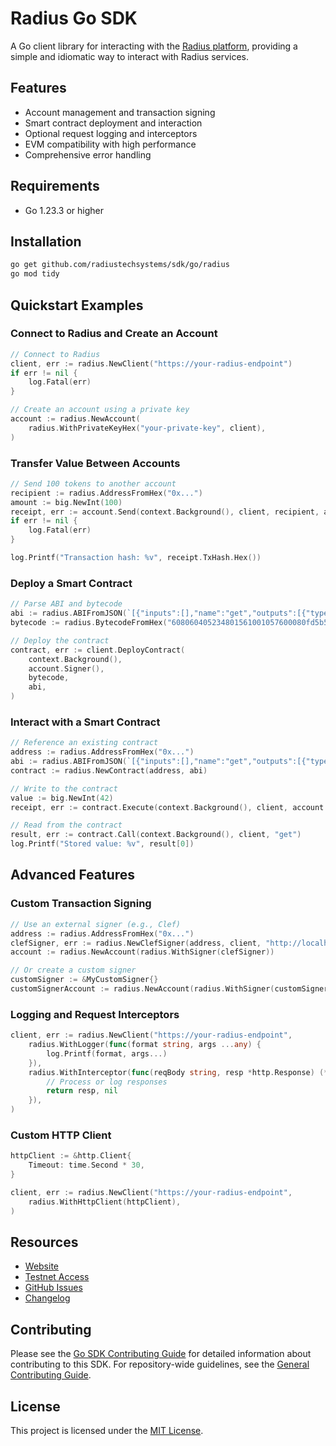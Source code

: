 # Radius Go SDK

A Go client library for interacting with the [Radius platform](https://radiustech.xyz/), providing a simple and
idiomatic way to interact with Radius services.

## Features

- Account management and transaction signing
- Smart contract deployment and interaction
- Optional request logging and interceptors
- EVM compatibility with high performance
- Comprehensive error handling

## Requirements

- Go 1.23.3 or higher

## Installation

```bash
go get github.com/radiustechsystems/sdk/go/radius
go mod tidy
```

## Quickstart Examples

### Connect to Radius and Create an Account

```go
// Connect to Radius
client, err := radius.NewClient("https://your-radius-endpoint")
if err != nil {
    log.Fatal(err)
}

// Create an account using a private key
account := radius.NewAccount(
    radius.WithPrivateKeyHex("your-private-key", client),
)
```

### Transfer Value Between Accounts

```go
// Send 100 tokens to another account
recipient := radius.AddressFromHex("0x...")
amount := big.NewInt(100)
receipt, err := account.Send(context.Background(), client, recipient, amount)
if err != nil {
    log.Fatal(err)
}

log.Printf("Transaction hash: %v", receipt.TxHash.Hex())
```

### Deploy a Smart Contract

```go
// Parse ABI and bytecode
abi := radius.ABIFromJSON(`[{"inputs":[],"name":"get","outputs":[{"type":"uint256"}],"type":"function"},{"inputs":[{"type":"uint256"}],"name":"set","type":"function"}]`)
bytecode := radius.BytecodeFromHex("608060405234801561001057600080fd5b50610150806100...")

// Deploy the contract
contract, err := client.DeployContract(
    context.Background(),
    account.Signer(),
    bytecode,
    abi,
)
```

### Interact with a Smart Contract

```go
// Reference an existing contract
address := radius.AddressFromHex("0x...")
abi := radius.ABIFromJSON(`[{"inputs":[],"name":"get","outputs":[{"type":"uint256"}],"type":"function"},{"inputs":[{"type":"uint256"}],"name":"set","type":"function"}]`)
contract := radius.NewContract(address, abi)

// Write to the contract
value := big.NewInt(42)
receipt, err := contract.Execute(context.Background(), client, account.Signer(), "set", value)

// Read from the contract
result, err := contract.Call(context.Background(), client, "get")
log.Printf("Stored value: %v", result[0])
```

## Advanced Features

### Custom Transaction Signing

```go
// Use an external signer (e.g., Clef)
address := radius.AddressFromHex("0x...")
clefSigner, err := radius.NewClefSigner(address, client, "http://localhost:8550")
account := radius.NewAccount(radius.WithSigner(clefSigner))

// Or create a custom signer
customSigner := &MyCustomSigner{}
customSignerAccount := radius.NewAccount(radius.WithSigner(customSigner))
```

### Logging and Request Interceptors

```go
client, err := radius.NewClient("https://your-radius-endpoint",
    radius.WithLogger(func(format string, args ...any) {
        log.Printf(format, args...)
    }),
    radius.WithInterceptor(func(reqBody string, resp *http.Response) (*http.Response, error) {
        // Process or log responses
        return resp, nil
    }),
)
```

### Custom HTTP Client

```go
httpClient := &http.Client{
    Timeout: time.Second * 30,
}

client, err := radius.NewClient("https://your-radius-endpoint",
    radius.WithHttpClient(httpClient),
)
```

## Resources

- [Website](https://radiustech.xyz/)
- [Testnet Access](https://docs.radiustech.xyz/radius-testnet-access)
- [GitHub Issues](https://github.com/radiustechsystems/sdks/issues)
- [Changelog](CHANGELOG.md)

## Contributing

Please see the [Go SDK Contributing Guide](CONTRIBUTING.md) for detailed information about contributing to this SDK.
For repository-wide guidelines, see the [General Contributing Guide](../CONTRIBUTING.md).

## License

This project is licensed under the [MIT License](../LICENSE).
